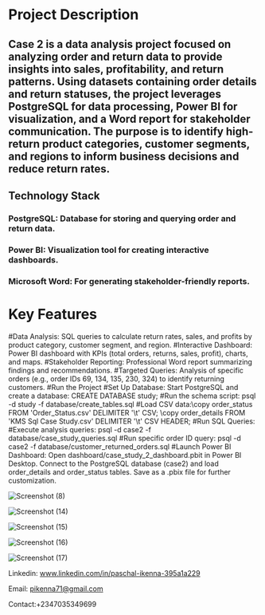 # Project Description

## Case 2 is a data analysis project focused on analyzing order and return data to provide insights into sales, profitability, and return patterns. Using datasets containing order details and return statuses, the project leverages PostgreSQL for data processing, Power BI for visualization, and a Word report for stakeholder communication. The purpose is to identify high-return product categories, customer segments, and regions to inform business decisions and reduce return rates.

## Technology Stack
### PostgreSQL: Database for storing and querying order and return data.
### Power BI: Visualization tool for creating interactive dashboards.
### Microsoft Word: For generating stakeholder-friendly reports.

# Key Features
#Data Analysis: SQL queries to calculate return rates, sales, and profits by product category, customer segment, and region.
#Interactive Dashboard: Power BI dashboard with KPIs (total orders, returns, sales, profit), charts, and maps.
#Stakeholder Reporting: Professional Word report summarizing findings and recommendations.
#Targeted Queries: Analysis of specific orders (e.g., order IDs 69, 134, 135, 230, 324) to identify returning customers.
#Run the Project
#Set Up Database:
Start PostgreSQL and create a database: CREATE DATABASE study;
#Run the schema script: psql -d study -f database/create_tables.sql
#Load CSV data:\copy order_status FROM 'Order_Status.csv' DELIMITER '\t' CSV;
\copy order_details FROM 'KMS Sql Case Study.csv' DELIMITER '\t' CSV HEADER;
#Run SQL Queries:
#Execute analysis queries: psql -d case2 -f database/case_study_queries.sql
#Run specific order ID query: psql -d case2 -f database/customer_returned_orders.sql
#Launch Power BI Dashboard:
Open dashboard/case_study_2_dashboard.pbit in Power BI Desktop.
Connect to the PostgreSQL database (case2) and load order_details and order_status tables.
Save as a .pbix file for further customization.

![Screenshot (8)](https://github.com/user-attachments/assets/7e93b9fc-c03a-4299-99ff-9fb1317a8023)


![Screenshot (14)](https://github.com/user-attachments/assets/d4b5e1ff-b05f-45a5-b303-521c147381c3)

![Screenshot (15)](https://github.com/user-attachments/assets/79a1de83-1eb2-4de4-9919-8a26548bda5b)

![Screenshot (16)](https://github.com/user-attachments/assets/fc59fd5d-1b7c-4422-a779-1db306c81f34)

![Screenshot (17)](https://github.com/user-attachments/assets/1a490fd3-95cc-436e-a0fc-1fc27428bdc4)


Linkedin: www.linkedin.com/in/paschal-ikenna-395a1a229

Email: pikenna71@gmail.com

Contact:+2347035349699



